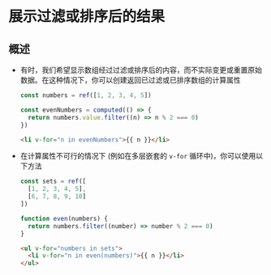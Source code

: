 # 展示过滤或排序后的结果

## 概述

  - 有时，我们希望显示数组经过过滤或排序后的内容，而不实际变更或重置原始数据。在这种情况下，你可以创建返回已过滤或已排序数组的计算属性

    ```javascript
    const numbers = ref([1, 2, 3, 4, 5])

    const evenNumbers = computed(() => {
      return numbers.value.filter((n) => n % 2 === 0)
    })

    ```

    ```html
    <li v-for="n in evenNumbers">{{ n }}</li>
    ```

  - 在计算属性不可行的情况下 (例如在多层嵌套的 `v-for` 循环中)，你可以使用以下方法

    ```javascript
    const sets = ref([
      [1, 2, 3, 4, 5],
      [6, 7, 8, 9, 10]
    ])

    function even(numbers) {
      return numbers.filter((number) => number % 2 === 0)
    }
    ```

    ```html
    <ul v-for="numbers in sets">
      <li v-for="n in even(numbers)">{{ n }}</li>
    </ul>
    ```
